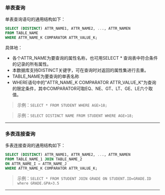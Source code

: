 

### 单表查询

单表查询语句的通用结构如下：
```SQL
SELECT (DISTINCT) ATTR_NAME1, ATTR_NAME2, ..., ATTR_NAMEN 
FROM TABLE_NAME 
WHERE ATTR_NAME_K COMPARATOR ATTR_VALUE_K;
```

具体地：
- 各个ATTR_NAME为要查询的属性名称，也可用SELECT * 查询表中符合条件的记录的所有属性。
- 本数据库支持DISTINCT关键字，可在查询时对返回的属性集进行去重。
- TABLE_NAME为要查询的单表名称
- WHERE语句中的"ATTR_NAME_K COMPARATOR ATTR_VALUE_K"为查询的限定条件，其中COMPARATOR可取EQ、NE、GT、LT、GE、LE六个取值。

>示例：`SELECT * FROM STUDENT WHERE AGE>18;`

>示例：`SELECT DISTINCT NAME FROM STUDENT WHERE AGE>18;`

---

### 多表连接查询

多表连接查询的通用结构如下：
```SQL
SELECT (DISTINCT) ATTR_NAME1, ATTR_NAME2, ..., ATTR_NAMEN
FROM TABLE_NAME_1 JOIN TABLE_NAME_2 
ON ATTR_NAME_I = ATTR_NAME_J
WHERE ATTR_NAME_K COMPARATOR ATTR_VALUE_K;
```

>示例：`SELECT * FROM STUDENT JOIN GRADE ON STUDENT.ID=GRADE.ID where GRADE.GPA>3.5`

---
